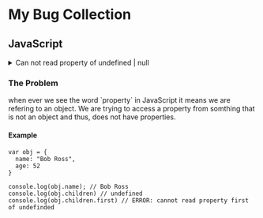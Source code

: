 # My Bug Collection

## JavaScript

<details>
  <summary>Can not read property of undefined | null<summary/>
  <h3>The Problem</h3>
  <p>when ever we see the word `property` in JavaScript it means we are refering to an object. We are trying to access a property from somthing that is not an object and thus, does not have properties.</p>
  <h4>Example</h4>

  ```JS
  var obj = {
    name: "Bob Ross",
    age: 52
  }

  console.log(obj.name); // Bob Ross
  console.log(obj.children) // undefined
  console.log(obj.children.first) // ERROR: cannot read property first of undefinded
  ```
</details>